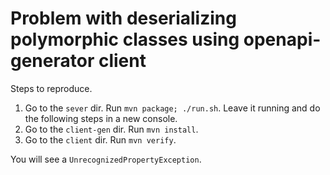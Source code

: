 # Problem with deserializing polymorphic classes using openapi-generator client

Steps to reproduce.

1. Go to the `sever` dir. Run `mvn package; ./run.sh`.
  Leave it running and do the following steps in a new console.
2. Go to the `client-gen` dir. Run `mvn install`.
3. Go to the `client` dir. Run `mvn verify`.

You will see a `UnrecognizedPropertyException`.
